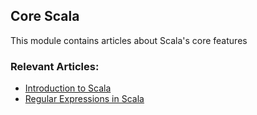 ## Core Scala

This module contains articles about Scala's core features

### Relevant Articles: 

- [Introduction to Scala](https://www.baeldung.com/scala-intro)
- [Regular Expressions in Scala](https://www.baeldung.com/scala/regular-expressions)

